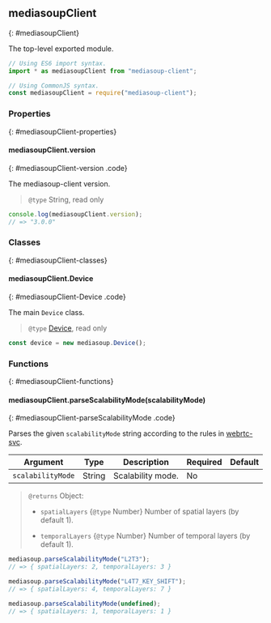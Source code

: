 ## mediasoupClient
{: #mediasoupClient}

<section markdown="1">

  The top-level exported module.

```javascript
// Using ES6 import syntax.
import * as mediasoupClient from "mediasoup-client";

// Using CommonJS syntax.
const mediasoupClient = require("mediasoup-client");
```

</section>


### Properties
{: #mediasoupClient-properties}

<section markdown="1">

#### mediasoupClient.version
{: #mediasoupClient-version .code}

The mediasoup-client version.

> `@type` String, read only

```javascript
console.log(mediasoupClient.version);
// => "3.0.0"
```

</section>


### Classes
{: #mediasoupClient-classes}

<section markdown="1">

#### mediasoupClient.Device
{: #mediasoupClient-Device .code}

The main `Device` class.

> `@type` [Device](#Device), read only

```javascript
const device = new mediasoup.Device();
```

</section>


### Functions
{: #mediasoupClient-functions}

<section markdown="1">

#### mediasoupClient.parseScalabilityMode(scalabilityMode)
{: #mediasoupClient-parseScalabilityMode .code}

Parses the given `scalabilityMode` string according to the rules in [webrtc-svc](https://w3c.github.io/webrtc-svc/).

<div markdown="1" class="table-wrapper L3">

Argument   | Type    | Description | Required | Default 
---------- | ------- | ----------- | -------- | ----------
`scalabilityMode` | String | Scalability mode. | No |

</div>

> `@returns` Object:
> 
> * `spatialLayers` {`@type` Number} Number of spatial layers (by default 1).
>
> * `temporalLayers` {`@type` Number} Number of temporal layers (by default 1).

```javascript
mediasoup.parseScalabilityMode("L2T3");
// => { spatialLayers: 2, temporalLayers: 3 }

mediasoup.parseScalabilityMode("L4T7_KEY_SHIFT");
// => { spatialLayers: 4, temporalLayers: 7 }

mediasoup.parseScalabilityMode(undefined);
// => { spatialLayers: 1, temporalLayers: 1 }
```

</section>

